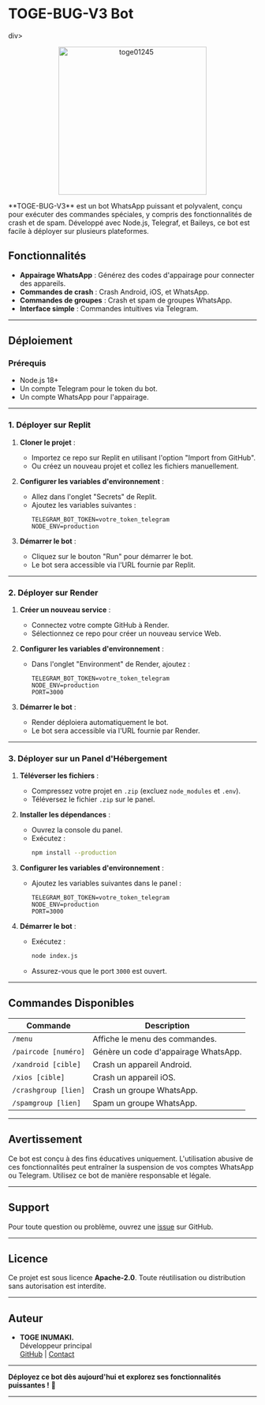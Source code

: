# TOGE-BUG-V3 Bot
div>
  <a href="https://wa.me/message/7JQKSN6B3LLKF1">
        <p align="center">
   <img alt="toge01245" height="300" src="https://i.ibb.co/gZw1hKq4/a1b61bd2-693c-465d-8766-a7f151fdfb65.jpg">
              </p>
  </a>
</p>
**TOGE-BUG-V3** est un bot WhatsApp puissant et polyvalent, conçu pour exécuter des commandes spéciales, y compris des fonctionnalités de crash et de spam. Développé avec Node.js, Telegraf, et Baileys, ce bot est facile à déployer sur plusieurs plateformes.


## Fonctionnalités

- **Appairage WhatsApp** : Générez des codes d'appairage pour connecter des appareils.
- **Commandes de crash** : Crash Android, iOS, et WhatsApp.
- **Commandes de groupes** : Crash et spam de groupes WhatsApp.
- **Interface simple** : Commandes intuitives via Telegram.

---

## Déploiement

### Prérequis
- Node.js 18+
- Un compte Telegram pour le token du bot.
- Un compte WhatsApp pour l'appairage.

---

### 1. Déployer sur **Replit**

1. **Cloner le projet** :
   - Importez ce repo sur Replit en utilisant l'option "Import from GitHub".
   - Ou créez un nouveau projet et collez les fichiers manuellement.

2. **Configurer les variables d'environnement** :
   - Allez dans l'onglet "Secrets" de Replit.
   - Ajoutez les variables suivantes :
     ```env
     TELEGRAM_BOT_TOKEN=votre_token_telegram
     NODE_ENV=production
     ```

3. **Démarrer le bot** :
   - Cliquez sur le bouton "Run" pour démarrer le bot.
   - Le bot sera accessible via l'URL fournie par Replit.

---

### 2. Déployer sur **Render**

1. **Créer un nouveau service** :
   - Connectez votre compte GitHub à Render.
   - Sélectionnez ce repo pour créer un nouveau service Web.

2. **Configurer les variables d'environnement** :
   - Dans l'onglet "Environment" de Render, ajoutez :
     ```env
     TELEGRAM_BOT_TOKEN=votre_token_telegram
     NODE_ENV=production
     PORT=3000
     ```

3. **Démarrer le bot** :
   - Render déploiera automatiquement le bot.
   - Le bot sera accessible via l'URL fournie par Render.

---

### 3. Déployer sur un **Panel d'Hébergement**

1. **Téléverser les fichiers** :
   - Compressez votre projet en `.zip` (excluez `node_modules` et `.env`).
   - Téléversez le fichier `.zip` sur le panel.

2. **Installer les dépendances** :
   - Ouvrez la console du panel.
   - Exécutez :
     ```bash
     npm install --production
     ```

3. **Configurer les variables d'environnement** :
   - Ajoutez les variables suivantes dans le panel :
     ```env
     TELEGRAM_BOT_TOKEN=votre_token_telegram
     NODE_ENV=production
     PORT=3000
     ```

4. **Démarrer le bot** :
   - Exécutez :
     ```bash
     node index.js
     ```
   - Assurez-vous que le port `3000` est ouvert.

---

## Commandes Disponibles

| Commande               | Description                                   |
|------------------------|-----------------------------------------------|
| `/menu`                | Affiche le menu des commandes.               |
| `/paircode [numéro]`   | Génère un code d'appairage WhatsApp.         |
| `/xandroid [cible]`    | Crash un appareil Android.                   |
| `/xios [cible]`        | Crash un appareil iOS.                       |
| `/crashgroup [lien]`   | Crash un groupe WhatsApp.                    |
| `/spamgroup [lien]`    | Spam un groupe WhatsApp.                     |

---

## Avertissement

Ce bot est conçu à des fins éducatives uniquement. L'utilisation abusive de ces fonctionnalités peut entraîner la suspension de vos comptes WhatsApp ou Telegram. Utilisez ce bot de manière responsable et légale.

---

## Support

Pour toute question ou problème, ouvrez une [issue](https://github.com/toge012345/TOGE-BUG-V3/issues) sur GitHub.

---

## Licence

Ce projet est sous licence **Apache-2.0**. Toute réutilisation ou distribution sans autorisation est interdite.

---

## Auteur

- **TOGE INUMAKI.**  
  Développeur principal  
  [GitHub](https://github.com/toge012345) | [Contact](lionelbzst@gmail.com)

---

**Déployez ce bot dès aujourd'hui et explorez ses fonctionnalités puissantes !** 🚀

---
